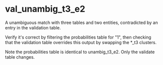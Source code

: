 # val_unambig_t3_e2

A unambiguous match with three tables and two entities, contradicted by an entry in the 
validation table.

Verify it's correct by filtering the probabilities table for "1", then checking that 
the validation table overrides this output by swapping the *_t3 clusters.

Note the probabilities table is identical to unambig_t3_e2. Only the validate table 
changes.
